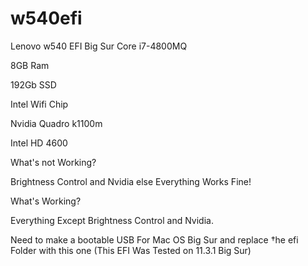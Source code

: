 # w540efi
Lenovo w540 EFI Big Sur
Core i7-4800MQ 

8GB Ram

192Gb SSD

Intel Wifi Chip

Nvidia Quadro k1100m

Intel HD 4600

What's not Working?

Brightness Control and Nvidia else Everything Works Fine!

What's Working?

Everything Except Brightness Control and Nvidia.

Need to make a bootable USB For Mac OS Big Sur and replace †he efi Folder with this one (This EFI Was Tested on 11.3.1 Big Sur)
